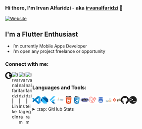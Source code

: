 ### Hi there, I'm Irvan Alfaridzi - aka [irvanalfaridzi][website] 👋 

[![Website](https://img.shields.io/website?label=alfaridzi.site&style=for-the-badge&url=https%3A%2F%2Falfaridzi.site)](https://alfaridzi.site)

## I'm a Flutter Enthusiast

- I’m currently Mobile Apps Developer
- I'm open any project freelance or opportunity

### Connect with me:

[<img align="left" alt="alfaridzi.site" width="22px" src="https://raw.githubusercontent.com/iconic/open-iconic/master/svg/globe.svg" />][website]
[<img align="left" alt="irvanalfaridzi | LinkedIn" width="22px" src="https://cdn.jsdelivr.net/npm/simple-icons@v3/icons/linkedin.svg" />][linkedin]
[<img align="left" alt="irvanalfaridzi | Instagram" width="22px" src="https://cdn.jsdelivr.net/npm/simple-icons@v3/icons/instagram.svg" />][instagram]
[<img align="left" alt="irvanalfaridzi | telegram" width="22px" src="https://cdn.jsdelivr.net/npm/simple-icons@v3/icons/telegram.svg" />][telegram]

<br />

### Languages and Tools:

[<img align="left" alt="Visual Studio Code" width="26px" src="https://raw.githubusercontent.com/github/explore/80688e429a7d4ef2fca1e82350fe8e3517d3494d/topics/visual-studio-code/visual-studio-code.png" />][website]
[<img align="left" alt="dart" width="26px" src="https://raw.githubusercontent.com/github/explore/80688e429a7d4ef2fca1e82350fe8e3517d3494d/topics/dart/dart.png" />][website]
[<img align="left" alt="flutter" width="26px" src="https://raw.githubusercontent.com/github/explore/80688e429a7d4ef2fca1e82350fe8e3517d3494d/topics/flutter/flutter.png" />][website]
[<img align="left" alt="java" width="26px" src="https://raw.githubusercontent.com/github/explore/80688e429a7d4ef2fca1e82350fe8e3517d3494d/topics/java/java.png" />][website]
[<img align="left" alt="HTML5" width="26px" src="https://raw.githubusercontent.com/github/explore/80688e429a7d4ef2fca1e82350fe8e3517d3494d/topics/html/html.png" />][website]
[<img align="left" alt="CSS3" width="26px" src="https://raw.githubusercontent.com/github/explore/80688e429a7d4ef2fca1e82350fe8e3517d3494d/topics/css/css.png" />][website]
[<img align="left" alt="php" width="26px" src="https://raw.githubusercontent.com/github/explore/80688e429a7d4ef2fca1e82350fe8e3517d3494d/topics/php/php.png" />][website]
[<img align="left" alt="laravel" width="26px" src="https://raw.githubusercontent.com/github/explore/80688e429a7d4ef2fca1e82350fe8e3517d3494d/topics/laravel/laravel.png" />][website]
[<img align="left" alt="SQL" width="26px" src="https://raw.githubusercontent.com/github/explore/80688e429a7d4ef2fca1e82350fe8e3517d3494d/topics/sql/sql.png" />][website]
[<img align="left" alt="MySQL" width="26px" src="https://raw.githubusercontent.com/github/explore/80688e429a7d4ef2fca1e82350fe8e3517d3494d/topics/mysql/mysql.png" />][website]
[<img align="left" alt="Git" width="26px" src="https://raw.githubusercontent.com/github/explore/80688e429a7d4ef2fca1e82350fe8e3517d3494d/topics/git/git.png" />][website]
[<img align="left" alt="GitHub" width="26px" src="https://raw.githubusercontent.com/github/explore/78df643247d429f6cc873026c0622819ad797942/topics/github/github.png" />][github]
[<img align="left" alt="Terminal" width="26px" src="https://raw.githubusercontent.com/github/explore/80688e429a7d4ef2fca1e82350fe8e3517d3494d/topics/terminal/terminal.png" />][website]

<br />
<br />

<details>
  <summary>:zap: GitHub Stats</summary>

  <img align="left" alt="irvanalfaridzi's GitHub Stats" src="https://github-readme-stats.codestackr.vercel.app/api?username=irvanalfaridzi&show_icons=true&hide_border=true" />

</details>

[website]: https://alfaridzi.site
[instagram]: https://instagram.com/irvanalfaridzi
[linkedin]: https://linkedin.com/in/irvan-alfaridzi
[telegram]: t.me/irvanalfaridzi
[github]: https://github.com/irvanalfaridzi